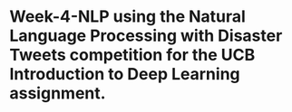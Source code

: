 # Week-4-NLP using the Natural Language Processing with Disaster Tweets competition for the UCB Introduction to Deep Learning assignment.

